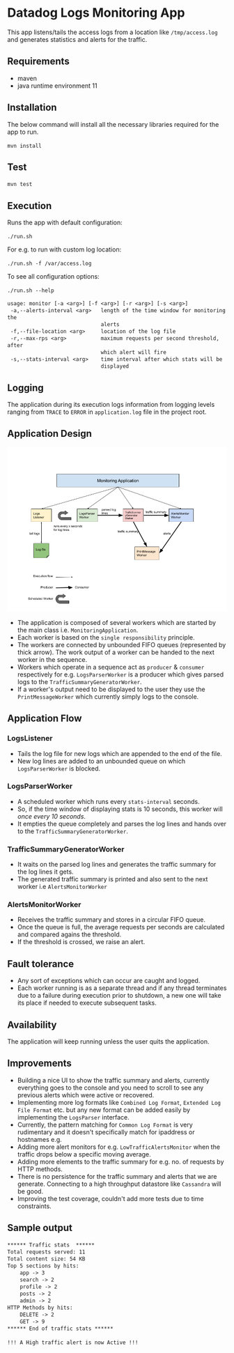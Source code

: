 # Datadog Logs Monitoring App

This app listens/tails the access logs from a location like `/tmp/access.log` and generates statistics and alerts for the traffic.

## Requirements
* maven
* java runtime environment 11

## Installation
The below command will install all the necessary libraries required for the app to run.

`mvn install`

## Test

`mvn test`

## Execution

Runs the app with default configuration:

`./run.sh`

For e.g. to run with custom log location:

`./run.sh -f /var/access.log`

To see all configuration options:

`./run.sh --help`

```
usage: monitor [-a <arg>] [-f <arg>] [-r <arg>] [-s <arg>]
 -a,--alerts-interval <arg>   length of the time window for monitoring the
                              alerts
 -f,--file-location <arg>     location of the log file
 -r,--max-rps <arg>           maximum requests per second threshold, after
                              which alert will fire
 -s,--stats-interval <arg>    time interval after which stats will be
                              displayed
```

## Logging

The application during its execution logs information from logging levels ranging from `TRACE` to `ERROR` in `application.log` file in the project root.

## Application Design

![App Architecture](app-architecture.png)

* The application is composed of several workers which are started by the main class i.e. `MonitoringApplication`. 
* Each worker is based on the `single responsibility` principle.
* The workers are connected by unbounded FIFO queues (represented by thick arrow). The work output of a worker can be handed to the next worker in the sequence.
* Workers which operate in a sequence act as `producer` & `consumer` respectively for e.g. `LogsParserWorker` is a producer which gives parsed logs to the `TrafficSummaryGeneratorWorker`.
* If a worker's output need to be displayed to the user they use the `PrintMessageWorker` which currently simply logs to the console.

## Application Flow

### LogsListener

* Tails the log file for new logs which are appended to the end of the file.
* New log lines are added to an unbounded queue on which `LogsParserWorker` is blocked.

### LogsParserWorker

* A scheduled worker which runs every `stats-interval` seconds.
* So, if the time window of displaying stats is 10 seconds, this worker will *once every 10 seconds*.
* It empties the queue completely and parses the log lines and hands over to the `TrafficSummaryGeneratorWorker`.

### TrafficSummaryGeneratorWorker

* It waits on the parsed log lines and generates the traffic summary for the log lines it gets.
* The generated traffic summary is printed and also sent to the next worker i.e `AlertsMonitorWorker`

### AlertsMonitorWorker

* Receives the traffic summary and stores in a circular FIFO queue.
* Once the queue is full, the average requests per seconds are calculated and compared agains the threshold.
* If the threshold is crossed, we raise an alert.

## Fault tolerance

* Any sort of exceptions which can occur are caught and logged.
* Each worker running is as a separate thread and if any thread terminates due to a failure during execution prior to shutdown, a new one will take its place if needed to execute subsequent tasks.

## Availability

The application will keep running unless the user quits the application.

## Improvements

* Building a nice UI to show the traffic summary and alerts, currently everything goes to the console and you need to scroll to see any previous alerts which were active or recovered.
* Implementing more log formats like `Combined Log Format`, `Extended Log File Format` etc. but any new format can be added easily by implementing the  `LogsParser` interface.
* Currently, the pattern matching for `Common Log Format` is very rudimentary and it doesn't specifically match for ipaddress or hostnames e.g.
* Adding more alert monitors for e.g. `LowTrafficAlertsMonitor` when the traffic drops below a specific moving average.
* Adding more elements to the traffic summary for e.g. no. of requests by HTTP methods.
* There is no persistence for the traffic summary and alerts that we are generate. Connecting to a high throughput datastore like `Cassandra` will be good.
* Improving the test coverage, couldn't add more tests due to time constraints.

## Sample output

```
****** Traffic stats  ******
Total requests served: 11
Total content size: 54 KB
Top 5 sections by hits:
	app -> 3
	search -> 2
	profile -> 2
	posts -> 2
	admin -> 2
HTTP Methods by hits:
	DELETE -> 2
	GET -> 9
****** End of traffic stats ******

!!! A High traffic alert is now Active !!!
```
